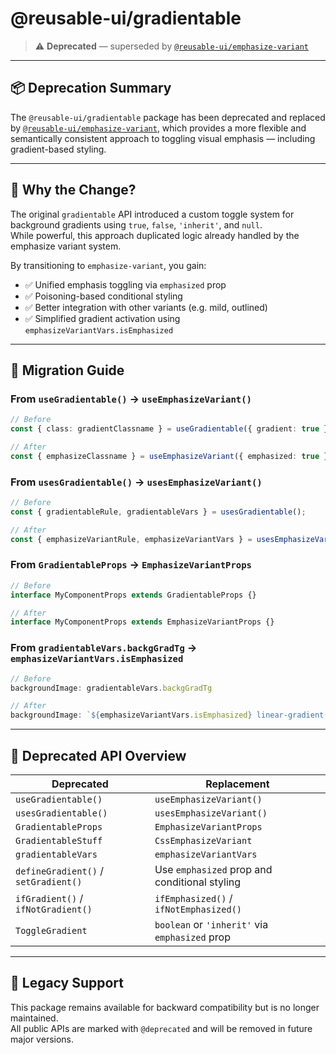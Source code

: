 # @reusable-ui/gradientable

> ⚠️ **Deprecated** — superseded by [`@reusable-ui/emphasize-variant`](https://www.npmjs.com/package/@reusable-ui/emphasize-variant)

---

## 📦 Deprecation Summary

The `@reusable-ui/gradientable` package has been deprecated and replaced by [`@reusable-ui/emphasize-variant`](https://www.npmjs.com/package/@reusable-ui/emphasize-variant), which provides a more flexible and semantically consistent approach to toggling visual emphasis — including gradient-based styling.

---

## 🧠 Why the Change?

The original `gradientable` API introduced a custom toggle system for background gradients using `true`, `false`, `'inherit'`, and `null`.  
While powerful, this approach duplicated logic already handled by the emphasize variant system.

By transitioning to `emphasize-variant`, you gain:

- ✅ Unified emphasis toggling via `emphasized` prop
- ✅ Poisoning-based conditional styling
- ✅ Better integration with other variants (e.g. mild, outlined)
- ✅ Simplified gradient activation using `emphasizeVariantVars.isEmphasized`

---

## 🔄 Migration Guide

### From `useGradientable()` → `useEmphasizeVariant()`

```ts
// Before
const { class: gradientClassname } = useGradientable({ gradient: true });

// After
const { emphasizeClassname } = useEmphasizeVariant({ emphasized: true });
```

### From `usesGradientable()` → `usesEmphasizeVariant()`

```ts
// Before
const { gradientableRule, gradientableVars } = usesGradientable();

// After
const { emphasizeVariantRule, emphasizeVariantVars } = usesEmphasizeVariant();
```

### From `GradientableProps` → `EmphasizeVariantProps`

```ts
// Before
interface MyComponentProps extends GradientableProps {}

// After
interface MyComponentProps extends EmphasizeVariantProps {}
```

### From `gradientableVars.backgGradTg` → `emphasizeVariantVars.isEmphasized`

```ts
// Before
backgroundImage: gradientableVars.backgGradTg

// After
backgroundImage: `${emphasizeVariantVars.isEmphasized} linear-gradient(...)`
```

---

## 🧩 Deprecated API Overview

| Deprecated | Replacement |
|------------|-------------|
| `useGradientable()` | `useEmphasizeVariant()` |
| `usesGradientable()` | `usesEmphasizeVariant()` |
| `GradientableProps` | `EmphasizeVariantProps` |
| `GradientableStuff` | `CssEmphasizeVariant` |
| `gradientableVars` | `emphasizeVariantVars` |
| `defineGradient()` / `setGradient()` | Use `emphasized` prop and conditional styling |
| `ifGradient()` / `ifNotGradient()` | `ifEmphasized()` / `ifNotEmphasized()` |
| `ToggleGradient` | `boolean` or `'inherit'` via `emphasized` prop |

---

## 🧪 Legacy Support

This package remains available for backward compatibility but is no longer maintained.  
All public APIs are marked with `@deprecated` and will be removed in future major versions.
